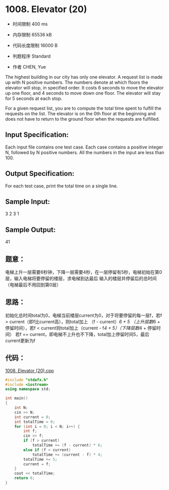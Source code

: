 ﻿# 1008. Elevator (20)

* 时间限制 400 ms

* 内存限制 65536 kB

* 代码长度限制 16000 B

* 判题程序 Standard 

* 作者 CHEN, Yue



The highest building in our city has only one elevator. A request list is made up with N positive numbers. 
The numbers denote at which floors the elevator will stop, in specified order. It costs 6 seconds to move 
the elevator up one floor, and 4 seconds to move down one floor. The elevator will stay for 5 seconds at each stop.

For a given request list, you are to compute the total time spent to fulfill the requests on the list. The 
elevator is on the 0th floor at the beginning and does not have to return to the ground floor when the 
requests are fulfilled.



## Input Specification: 

Each input file contains one test case. Each case contains a positive integer N, followed by N positive numbers. 
All the numbers in the input are less than 100.



## Output Specification: 

For each test case, print the total time on a single line. 



## Sample Input:
3 2 3 1

## Sample Output:
41


## 题意：

电梯上升一层需要6秒钟，下降一层需要4秒，在一层停留有5秒，电梯初始在第0层，输入电梯将要停留的楼层，求电梯到达最后
输入的楼层并停留后的总时间（电梯最后不用回到第0层）

## 思路：

初始化总时间total为0，电梯当前楼层current为0，对于将要停留的每一层f，若f > current（即f比current高），则total加上
（f - current）*6 + 5 （上升层数*6 + 停留时间），若f < current则total加上（current - f*4 + 5）（下降层数*4 + 停留时间）
若f == current，即电梯不上升也不下降，total加上停留时间5，最后current更新为f

## 代码：

[1008. Elevator (20).cpp ](https://github.com/jerrykcode/PAT-Practise/blob/master/PAT%20Advanced%20Level%20Practise/1008.%20Elevator%20(20)/1008.%20Elevator%20(20).cpp)

```cpp
#include "stdafx.h"
#include <iostream>
using namespace std;

int main()
{
	int N;
	cin >> N;
	int current = 0;
	int totalTime = 0;
	for (int i = 0; i < N; i++) {
		int f;
		cin >> f;
		if (f > current) 
			totalTime += (f - current) * 6;
		else if (f < current) 
			totalTime += (current - f) * 4;
		totalTime += 5;
		current = f;
	}
	cout << totalTime;
    return 0;
}
```
